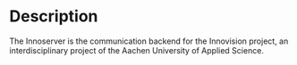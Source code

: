# Description

The Innoserver is the communication backend for the Innovision project,
an interdisciplinary project of the Aachen University of Applied Science.
